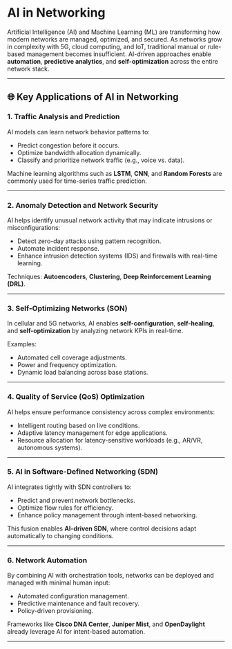 # AI in Networking

Artificial Intelligence (AI) and Machine Learning (ML) are transforming how modern networks are managed, optimized, and secured. As networks grow in complexity with 5G, cloud computing, and IoT, traditional manual or rule-based management becomes insufficient. AI-driven approaches enable **automation**, **predictive analytics**, and **self-optimization** across the entire network stack.

---

## 🌐 Key Applications of AI in Networking

### 1. **Traffic Analysis and Prediction**
AI models can learn network behavior patterns to:

- Predict congestion before it occurs.
- Optimize bandwidth allocation dynamically.
- Classify and prioritize network traffic (e.g., voice vs. data).

Machine learning algorithms such as **LSTM**, **CNN**, and **Random Forests** are commonly used for time-series traffic prediction.

---

### 2. **Anomaly Detection and Network Security**
AI helps identify unusual network activity that may indicate intrusions or misconfigurations:
- Detect zero-day attacks using pattern recognition.
- Automate incident response.
- Enhance intrusion detection systems (IDS) and firewalls with real-time learning.

Techniques: **Autoencoders**, **Clustering**, **Deep Reinforcement Learning (DRL)**.

---

### 3. **Self-Optimizing Networks (SON)**
In cellular and 5G networks, AI enables **self-configuration**, **self-healing**, and **self-optimization** by analyzing network KPIs in real-time.

Examples:
- Automated cell coverage adjustments.
- Power and frequency optimization.
- Dynamic load balancing across base stations.

---

### 4. **Quality of Service (QoS) Optimization**
AI helps ensure performance consistency across complex environments:
- Intelligent routing based on live conditions.
- Adaptive latency management for edge applications.
- Resource allocation for latency-sensitive workloads (e.g., AR/VR, autonomous systems).

---

### 5. **AI in Software-Defined Networking (SDN)**
AI integrates tightly with SDN controllers to:
- Predict and prevent network bottlenecks.
- Optimize flow rules for efficiency.
- Enhance policy management through intent-based networking.

This fusion enables **AI-driven SDN**, where control decisions adapt automatically to changing conditions.

---

### 6. **Network Automation**
By combining AI with orchestration tools, networks can be deployed and managed with minimal human input:
- Automated configuration management.
- Predictive maintenance and fault recovery.
- Policy-driven provisioning.

Frameworks like **Cisco DNA Center**, **Juniper Mist**, and **OpenDaylight** already leverage AI for intent-based automation.

---
